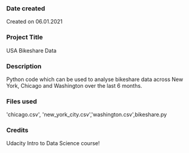 ### Date created
Created on 06.01.2021

### Project Title
USA Bikeshare Data

### Description
Python code which can be used to analyse bikeshare data across New York, Chicago and Washington over the last 6 months.

### Files used
'chicago.csv', 'new_york_city.csv','washington.csv',bikeshare.py

### Credits
Udacity Intro to Data Science course!
